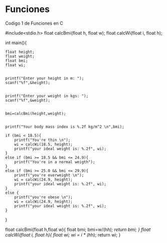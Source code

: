 # Funciones
Codigo 1 de Funciones en C

#include<stdio.h>
float calcBmi(float h, float w);
float calcWi(float i, float h);

int main(){

    float height;
    float weight;
    float bmi;
    float wi;


    printf("Enter your height in m: ");
    scanf("%f",&height);


    printf("Enter your weight in kgs: ");
    scanf("%f",&weight);


    bmi=calcBmi(height,weight);


    printf("Your body mass index is %.2f kg/m^2 \n",bmi);

    if (bmi < 18.5){
        printf("You're thin \n");
        wi = calcWi(18.5, height);
        printf("your ideal weight is: %.2f", wi);
    }
    else if (bmi >= 18.5 && bmi <= 24.9){
        printf("You're in a normal weigth");
    }
    else if (bmi >= 25.0 && bmi <= 29.9){
        printf("you're overweight \n");
        wi = calcWi(24.9, height);
        printf("your ideal weight is: %.2f", wi);
    }
    else {
        printf("you're obese \n");
        wi = calcWi(24.9, height);
        printf("your ideal weight is: %.2f", wi);
    }
}


float calcBmi(float h,float w){
    float bmi;
    bmi=w/(h*h);
    return bmi;
}
float calcWi(float i, float h){
    float wi;
    wi = i * (h*h);
    return wi;
}
